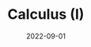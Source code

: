 ---
layout: post
date: 2022-09-01
inline: true
title: Calculus (I)
university: National Dong Hwa Univerisity
semester: Fall 2022
past: true
external_page: https://github.com/littlecanargie/calculus
---